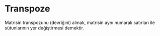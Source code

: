 # Transpoze
Matrisin transpozunu (devriğini) almak, matrisin aynı numaralı satırları ile sütunlarının yer değiştirmesi demektir. 

